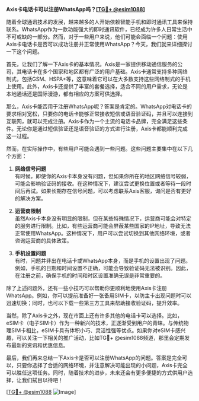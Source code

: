 **Axis卡电话卡可以注册WhatsApp吗？[[TG💪+ @esim1088](https://t.me/s/esim1088)]**

随着全球通讯技术的发展，越来越多的人开始依赖智能手机和即时通讯工具来保持联系。WhatsApp作为一款功能强大的即时通讯软件，已经成为许多人日常生活中不可或缺的一部分。然而，对于一些用户来说，他们可能会面临一个问题：使用Axis卡电话卡是否可以成功注册并正常使用WhatsApp？今天，我们就来详细探讨一下这个问题。

首先，让我们了解一下Axis卡的基本情况。Axis是一家提供移动通信服务的公司，其电话卡在多个国家和地区都有广泛的用户基础。Axis卡通常支持多种网络制式，包括GSM、HSPA+等，这意味着它可以在大多数支持这些网络制式的手机上使用。此外，Axis卡还提供了丰富的套餐选择，适合不同的用户需求，无论是本地通话还是国际漫游，都有相应的方案可供选择。

那么，Axis卡能否用于注册WhatsApp呢？答案是肯定的。WhatsApp对电话卡的要求相对宽松，只要你的电话卡能够正常接收短信或语音验证码，并且可以连接到互联网，就可以完成注册。Axis卡作为一个主流的电话卡品牌，完全满足这些条件。无论你是通过短信验证还是语音验证的方式进行注册，Axis卡都能顺利完成这一过程。

然而，在实际操作中，有些用户可能会遇到一些问题。这些问题主要集中在以下几个方面：

1. **网络信号问题**  
   有时候，即使你的Axis卡本身没有问题，但如果你所在的地区网络信号较弱，可能会影响验证码的接收。在这种情况下，建议尝试更换位置或者等待一段时间后再试。如果长期存在信号问题，可以考虑联系Axis客服，询问是否有更好的解决方案。

2. **运营商限制**  
   虽然Axis卡本身没有明显的限制，但在某些特殊情况下，运营商可能会对特定的服务进行限制。比如，有些运营商可能会屏蔽某些国家的IP地址，导致无法正常使用WhatsApp。这种情况下，用户可以尝试切换到其他网络环境，或者咨询运营商的具体政策。

3. **手机设置问题**  
   有时，问题并非出在电话卡或WhatsApp本身，而是手机的设置出现了问题。例如，手机的日期和时间设置不正确，可能会导致验证码无法被识别。因此，在注册之前，确保手机的时间和时区设置准确无误是非常重要的。

除了上述问题外，还有一些小技巧可以帮助你更顺利地使用Axis卡注册WhatsApp。例如，你可以提前准备好一张备用SIM卡，以防主卡出现问题时可以迅速切换；同时，也可以下载一些第三方工具来帮助接收验证码，提升效率。

当然，除了Axis卡之外，现在市面上还有许多其他的电话卡可以选择。比如，eSIM卡（电子SIM卡）作为一种新兴的技术，正逐渐受到用户的青睐。与传统物理SIM卡相比，eSIM卡具有体积小巧、灵活性强等优点。如果你对eSIM卡感兴趣，可以关注一下相关的推广活动，比如TG💪+ @esim1088频道，那里会定期发布最新的资讯和优惠信息。

最后，我们再来总结一下Axis卡是否可以注册WhatsApp的问题。答案是完全可以，只要你选择了合适的网络环境，并注意解决可能出现的小问题，Axis卡完全可以胜任这项任务。同时，随着技术的进步，未来还会有更多便捷的方式供用户选择，让我们拭目以待吧！

[[TG💪+ @esim1088](https://t.me/s/esim1088) ![Image](https://i.postimg.cc/4NQfJmqS/Snipaste-2025-05-13-00-14-12.png)]